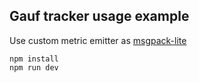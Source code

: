Gauf tracker usage example
--------------------------

Use custom metric emitter as [msgpack-lite](https://github.com/kawanet/msgpack-lite)

```
npm install
npm run dev
```
